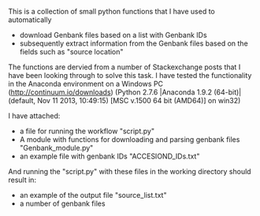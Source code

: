This is a collection of small python functions that I have used to automatically

- download Genbank files based on a list with Genbank IDs
- subsequently extract information from the Genbank files based on the fields such as "source location"

The functions are dervied from a number of Stackexchange posts that I have been looking through to solve this task.
I have tested the functionality in the Anaconda environment on a Windows PC (http://continuum.io/downloads)
(Python 2.7.6 |Anaconda 1.9.2 (64-bit)| (default, Nov 11 2013, 10:49:15) [MSC v.1500 64 bit (AMD64)] on win32)

I have attached:
- a file for running the workflow "script.py"
- A module with functions for downloading and parsing genbank files "Genbank_module.py"
- an example file with genbank IDs "ACCESIOND_IDs.txt"


And running the "script.py" with these files in the working directory should result in:
- an example of the output file "source_list.txt"
- a number of genbank files

